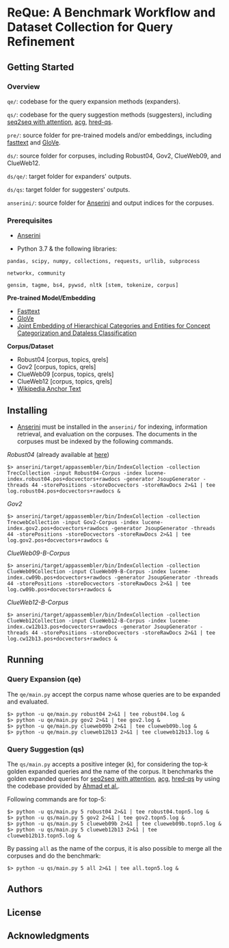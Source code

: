 # ReQue: A Benchmark Workflow and Dataset Collection for Query Refinement

## Getting Started

### Overview
```qe/```: codebase for the query expansion methods (expanders).

```qs/```: codebase for the query suggestion methods (suggesters), including [seq2seq with attention](https://nlp.stanford.edu/pubs/emnlp15_attn.pdf), [acg](https://arxiv.org/abs/1708.03418), [hred-qs](https://arxiv.org/abs/1507.02221).

```pre/```: source folder for pre-trained models and/or embeddings, including [fasttext](https://fasttext.cc/docs/en/english-vectors.html) and [GloVe](https://nlp.stanford.edu/projects/glove/).

```ds/```: source folder for corpuses, including Robust04, Gov2, ClueWeb09, and ClueWeb12.

```ds/qe/```: target folder for expanders' outputs.

```ds/qs```: target folder for suggesters' outputs.

```anserini/```: source folder for [Anserini](https://github.com/castorini/anserini) and output indices for the corpuses.


### Prerequisites

- [Anserini](https://github.com/castorini/anserini)

- Python 3.7 & the following libraries:

```
pandas, scipy, numpy, collections, requests, urllib, subprocess
```
```
networkx, community
```
```
gensim, tagme, bs4, pywsd, nltk [stem, tokenize, corpus]
```

**Pre-trained Model/Embedding**

- [Fasttext](https://fasttext.cc/docs/en/english-vectors.html)
- [GloVe](https://nlp.stanford.edu/projects/glove/)
- [Joint Embedding of Hierarchical Categories and Entities for Concept Categorization and Dataless Classification](https://www.aclweb.org/anthology/C16-1252/)

**Corpus/Dataset**

- Robust04 [corpus, topics, qrels]
- Gov2 [corpus, topics, qrels]
- ClueWeb09 [corpus, topics, qrels]
- ClueWeb12 [corpus, topics, qrels]
- [Wikipedia Anchor Text](http://downloads.dbpedia.org/2016-10/core-i18n/en/anchor_text_en.ttl.bz2)

## Installing

- [Anserini](https://github.com/castorini/anserini) must be installed  in the ```anserini/``` for indexing, information retrieval, and evaluation on the corpuses. The documents in the corpuses must be indexed by the following commands.

*Robust04* (already available at [here](https://git.uwaterloo.ca/jimmylin/anserini-indexes/raw/master/index-robust04-20191213.tar.gz))
```
$> anserini/target/appassembler/bin/IndexCollection -collection TrecCollection -input Robust04-Corpus -index lucene-index.robust04.pos+docvectors+rawdocs -generator JsoupGenerator -threads 44 -storePositions -storeDocvectors -storeRawDocs 2>&1 | tee log.robust04.pos+docvectors+rawdocs &
```


*Gov2*
```
$> anserini/target/appassembler/bin/IndexCollection -collection TrecwebCollection -input Gov2-Corpus -index lucene-index.gov2.pos+docvectors+rawdocs -generator JsoupGenerator -threads 44 -storePositions -storeDocvectors -storeRawDocs 2>&1 | tee log.gov2.pos+docvectors+rawdocs &
```

*ClueWeb09-B-Corpus*
```
$> anserini/target/appassembler/bin/IndexCollection -collection ClueWeb09Collection -input ClueWeb09-B-Corpus -index lucene-index.cw09b.pos+docvectors+rawdocs -generator JsoupGenerator -threads 44 -storePositions -storeDocvectors -storeRawDocs 2>&1 | tee  log.cw09b.pos+docvectors+rawdocs &
```

*ClueWeb12-B-Corpus*
```
$> anserini/target/appassembler/bin/IndexCollection -collection ClueWeb12Collection -input ClueWeb12-B-Corpus -index lucene-index.cw12b13.pos+docvectors+rawdocs -generator JsoupGenerator -threads 44 -storePositions -storeDocvectors -storeRawDocs 2>&1 | tee  log.cw12b13.pos+docvectors+rawdocs &
```

## Running
### Query Expansion (qe)
The ```qe/main.py``` accept the corpus name whose queries are to be expanded and evaluated.
```
$> python -u qe/main.py robust04 2>&1 | tee robust04.log &
$> python -u qe/main.py gov2 2>&1 | tee gov2.log &
$> python -u qe/main.py clueweb09b 2>&1 | tee clueweb09b.log &
$> python -u qe/main.py clueweb12b13 2>&1 | tee clueweb12b13.log &
```

### Query Suggestion (qs)
The ```qs/main.py``` accepts a positive integer (k), for considering the top-k golden expanded queries and the name of the corpus. It benchmarks the golden expanded queries for [seq2seq with attention](https://nlp.stanford.edu/pubs/emnlp15_attn.pdf), [acg](https://arxiv.org/abs/1708.03418), [hred-qs](https://arxiv.org/abs/1507.02221) by using the codebase provided by [Ahmad et al.](https://github.com/wasiahmad/context_attentive_ir).

Following commands are for top-5:
```
$> python -u qs/main.py 5 robust04 2>&1 | tee robust04.topn5.log &
$> python -u qs/main.py 5 gov2 2>&1 | tee gov2.topn5.log &
$> python -u qs/main.py 5 clueweb09b 2>&1 | tee clueweb09b.topn5.log &
$> python -u qs/main.py 5 clueweb12b13 2>&1 | tee clueweb12b13.topn5.log &
```

By passing ```all``` as the name of the corpus, it is also possible to merge all the corpuses and do the benchmark:
```
$> python -u qs/main.py 5 all 2>&1 | tee all.topn5.log &
```

## Authors

## License

## Acknowledgments

